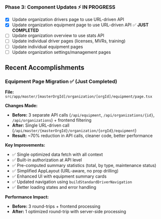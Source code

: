 ### Phase 3: Component Updates ⚡ IN PROGRESS

- [x] Update organization drivers page to use URL-driven API
- [x] Update organization equipment page to use URL-driven API ✅ **JUST COMPLETED**
- [ ] Update organization overview to use stats API
- [ ] Update individual driver pages (licenses, MVRs, training)
- [ ] Update individual equipment pages
- [ ] Update organization settings/management pages

## Recent Accomplishments

### Equipment Page Migration ✅ (Just Completed)

**File:** `src/app/master/[masterOrgId]/organization/[orgId]/equipment/page.tsx`

**Changes Made:**

- **Before:** 3 separate API calls (`/api/equipment`, `/api/organizations/{id}`, `/api/organizations`) + frontend filtering
- **After:** Single URL-driven call (`/api/master/{masterOrgId}/organization/{orgId}/equipment`)
- **Result:** ~70% reduction in API calls, cleaner code, better performance

**Key Improvements:**

- ✅ Single optimized data fetch with all context
- ✅ Built-in authorization at API level
- ✅ Pre-computed summary statistics (total, by type, maintenance status)
- ✅ Simplified AppLayout (URL-aware, no prop drilling)
- ✅ Enhanced UI with equipment summary cards
- ✅ Updated navigation using `buildStandardDriverNavigation`
- ✅ Better loading states and error handling

**Performance Impact:**

- **Before:** 3 round-trips + frontend processing
- **After:** 1 optimized round-trip with server-side processing
